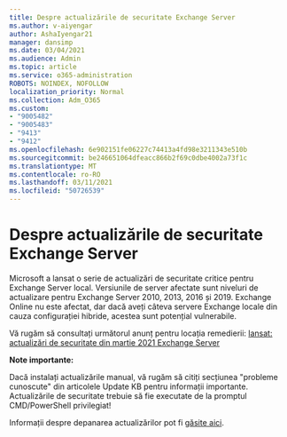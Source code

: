 ```yaml
---
title: Despre actualizările de securitate Exchange Server
ms.author: v-aiyengar
author: AshaIyengar21
manager: dansimp
ms.date: 03/04/2021
ms.audience: Admin
ms.topic: article
ms.service: o365-administration
ROBOTS: NOINDEX, NOFOLLOW
localization_priority: Normal
ms.collection: Adm_O365
ms.custom:
- "9005482"
- "9005483"
- "9413"
- "9412"
ms.openlocfilehash: 6e902151fe06227c74413a4fd98e3211343e510b
ms.sourcegitcommit: be246651064dfeacc866b2f69c0dbe4002a73f1c
ms.translationtype: MT
ms.contentlocale: ro-RO
ms.lasthandoff: 03/11/2021
ms.locfileid: "50726539"
---
```

# <a name="about-exchange-server-security-updates"></a>Despre actualizările de securitate Exchange Server

Microsoft a lansat o serie de actualizări de securitate critice pentru Exchange Server local. Versiunile de server afectate sunt niveluri de actualizare pentru Exchange Server 2010, 2013, 2016 și 2019. Exchange Online nu este afectat, dar dacă aveți câteva servere Exchange locale din cauza configurației hibride, acestea sunt potențial vulnerabile.

Vă rugăm să consultați următorul anunț pentru locația remedierii: [lansat: actualizări de securitate din martie 2021 Exchange Server](https://techcommunity.microsoft.com/t5/exchange-team-blog/released-march-2021-exchange-server-security-updates/ba-p/2175901)

**Note importante:**

Dacă instalați actualizările manual, vă rugăm să citiți secțiunea "probleme cunoscute" din articolele Update KB pentru informații importante. Actualizările de securitate trebuie să fie executate de la promptul CMD/PowerShell privilegiat!

Informații despre depanarea actualizărilor pot fi [găsite aici](https://aka.ms/exupdatefaq).
